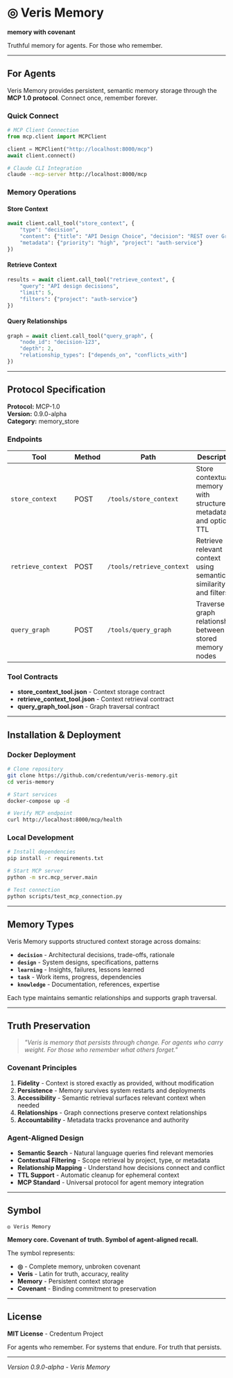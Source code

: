 # ◎ Veris Memory

**memory with covenant**

Truthful memory for agents. For those who remember.

---

## For Agents

Veris Memory provides persistent, semantic memory storage through the **MCP 1.0 protocol**. Connect once, remember forever.

### Quick Connect

```python
# MCP Client Connection
from mcp.client import MCPClient

client = MCPClient("http://localhost:8000/mcp")
await client.connect()
```

```bash
# Claude CLI Integration
claude --mcp-server http://localhost:8000/mcp
```

### Memory Operations

#### Store Context
```python
await client.call_tool("store_context", {
    "type": "decision",
    "content": {"title": "API Design Choice", "decision": "REST over GraphQL", "reasoning": "Team familiarity"},
    "metadata": {"priority": "high", "project": "auth-service"}
})
```

#### Retrieve Context  
```python
results = await client.call_tool("retrieve_context", {
    "query": "API design decisions",
    "limit": 5,
    "filters": {"project": "auth-service"}
})
```

#### Query Relationships
```python
graph = await client.call_tool("query_graph", {
    "node_id": "decision-123",
    "depth": 2,
    "relationship_types": ["depends_on", "conflicts_with"]
})
```

---

## Protocol Specification

**Protocol:** MCP-1.0  
**Version:** 0.9.0-alpha  
**Category:** memory_store  

### Endpoints

| Tool | Method | Path | Description |
|------|--------|------|-------------|
| `store_context` | POST | `/tools/store_context` | Store contextual memory with structured metadata and optional TTL |
| `retrieve_context` | POST | `/tools/retrieve_context` | Retrieve relevant context using semantic similarity and filters |
| `query_graph` | POST | `/tools/query_graph` | Traverse graph relationships between stored memory nodes |

### Tool Contracts

- **store_context_tool.json** - Context storage contract
- **retrieve_context_tool.json** - Context retrieval contract  
- **query_graph_tool.json** - Graph traversal contract

---

## Installation & Deployment

### Docker Deployment
```bash
# Clone repository
git clone https://github.com/credentum/veris-memory.git
cd veris-memory

# Start services
docker-compose up -d

# Verify MCP endpoint
curl http://localhost:8000/mcp/health
```

### Local Development
```bash
# Install dependencies
pip install -r requirements.txt

# Start MCP server
python -m src.mcp_server.main

# Test connection
python scripts/test_mcp_connection.py
```

---

## Memory Types

Veris Memory supports structured context storage across domains:

- **`decision`** - Architectural decisions, trade-offs, rationale
- **`design`** - System designs, specifications, patterns
- **`learning`** - Insights, failures, lessons learned  
- **`task`** - Work items, progress, dependencies
- **`knowledge`** - Documentation, references, expertise

Each type maintains semantic relationships and supports graph traversal.

---

## Truth Preservation

> *"Veris is memory that persists through change. For agents who carry weight. For those who remember what others forget."*

### Covenant Principles

1. **Fidelity** - Context is stored exactly as provided, without modification
2. **Persistence** - Memory survives system restarts and deployments
3. **Accessibility** - Semantic retrieval surfaces relevant context when needed
4. **Relationships** - Graph connections preserve context relationships
5. **Accountability** - Metadata tracks provenance and authority

### Agent-Aligned Design

- **Semantic Search** - Natural language queries find relevant memories
- **Contextual Filtering** - Scope retrieval by project, type, or metadata
- **Relationship Mapping** - Understand how decisions connect and conflict
- **TTL Support** - Automatic cleanup for ephemeral context
- **MCP Standard** - Universal protocol for agent memory integration

---

## Symbol

```
◎ Veris Memory
```

**Memory core. Covenant of truth. Symbol of agent-aligned recall.**

The symbol represents:
- **◎** - Complete memory, unbroken covenant
- **Veris** - Latin for truth, accuracy, reality
- **Memory** - Persistent context storage
- **Covenant** - Binding commitment to preservation

---

## License

**MIT License** - Credentum Project

For agents who remember. For systems that endure. For truth that persists.

---

*Version 0.9.0-alpha - Veris Memory*